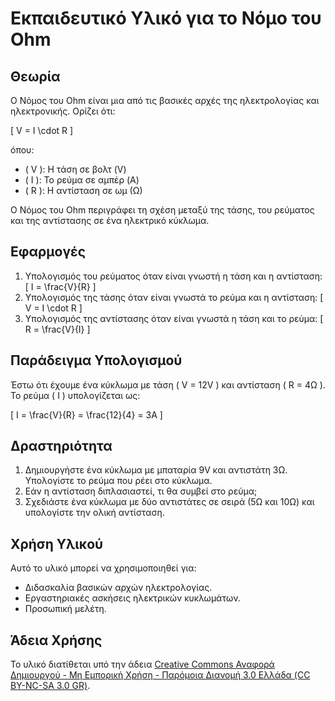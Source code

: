 # Εκπαιδευτικό Υλικό για το Νόμο του Ohm

## Θεωρία
Ο Νόμος του Ohm είναι μια από τις βασικές αρχές της ηλεκτρολογίας και ηλεκτρονικής. Ορίζει ότι:

\[ V = I \cdot R \]

όπου:
- \( V \): Η τάση σε βολτ (V)
- \( I \): Το ρεύμα σε αμπέρ (A)
- \( R \): Η αντίσταση σε ωμ (Ω)

Ο Νόμος του Ohm περιγράφει τη σχέση μεταξύ της τάσης, του ρεύματος και της αντίστασης σε ένα ηλεκτρικό κύκλωμα.

## Εφαρμογές
1. Υπολογισμός του ρεύματος όταν είναι γνωστή η τάση και η αντίσταση:
   \[ I = \frac{V}{R} \]
2. Υπολογισμός της τάσης όταν είναι γνωστά το ρεύμα και η αντίσταση:
   \[ V = I \cdot R \]
3. Υπολογισμός της αντίστασης όταν είναι γνωστά η τάση και το ρεύμα:
   \[ R = \frac{V}{I} \]

## Παράδειγμα Υπολογισμού
Έστω ότι έχουμε ένα κύκλωμα με τάση \( V = 12V \) και αντίσταση \( R = 4Ω \). Το ρεύμα \( I \) υπολογίζεται ως:

\[ I = \frac{V}{R} = \frac{12}{4} = 3A \]

## Δραστηριότητα
1. Δημιουργήστε ένα κύκλωμα με μπαταρία 9V και αντιστάτη 3Ω. Υπολογίστε το ρεύμα που ρέει στο κύκλωμα.
2. Εάν η αντίσταση διπλασιαστεί, τι θα συμβεί στο ρεύμα;
3. Σχεδιάστε ένα κύκλωμα με δύο αντιστάτες σε σειρά (5Ω και 10Ω) και υπολογίστε την ολική αντίσταση.

## Χρήση Υλικού
Αυτό το υλικό μπορεί να χρησιμοποιηθεί για:
- Διδασκαλία βασικών αρχών ηλεκτρολογίας.
- Εργαστηριακές ασκήσεις ηλεκτρικών κυκλωμάτων.
- Προσωπική μελέτη.

## Άδεια Χρήσης
Το υλικό διατίθεται υπό την άδεια [Creative Commons Αναφορά Δημιουργού - Μη Εμπορική Χρήση - Παρόμοια Διανομή 3.0 Ελλάδα (CC BY-NC-SA 3.0 GR)](https://creativecommons.org/licenses/by-nc-sa/3.0/gr/).
